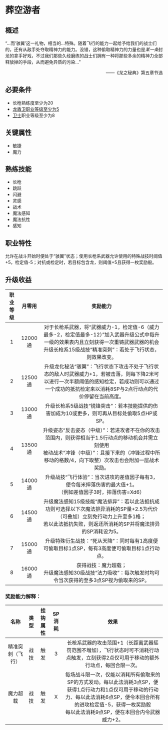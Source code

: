 # 葬空游者

## 概述

“…而‘骇翼’这一礼物，相当的…特殊。随着飞行的能力一起给予给我们的战士们的，还有从敌手处夺取精神力的能力。没错，这种偷取精神力的力量也是*某一条*封龙的拿手好戏，不过我们那些久经磨练的战士们拥有一种将那些多余的精神力全部释放掉的手段，从而避免异质的污染…”
<div align="right">——《龙之秘典》第五章节选</div>

## 必要条件

* 长枪熟练度至少为20
* <a href="../dragon_shielder" target="_blank">龙盾卫职业等级至少为5
* <a href="../../../basicJob/Warrior" target="_blank">卫士</a>职业等级至少为8

## 关键属性

* 敏捷
* 魔力

## 熟练技能

* 长枪
* 跳跃
* 闪避
* 灵感
* 战术
* 魔法感知
* 魔法抗性
* 感知
  
## 职业特性

允许在战斗开始时便处于“骇翼”状态；使用长枪系武器允许使用的特殊战技时阈值+5，检定值-5；对抗或检定时，若目标包含龙，则阈值+5且获得一枚奖励骰。

## 升级收益

职业等级|月零用|奖励能力
:--:|:--:|:--:
1|12000通|对于长枪系武器，将“武器威力-1，检定值-6（威力最多-2，检定值最多-12）”加入武器升级公式中每升一级的效果表内且立刻获得一次重铸武器武器的机会<br>升级长枪系15级战技“精准突刺”：若处于飞行状态，则效果改变。
2|12500通|升级龙化秘法“骇翼”：飞行状态下攻击不处于飞行状态的敌人时武器威力+1，若被击落，则每下降2米可以进行一次半额阈值的感知检定，若成功则可以通过一个成功的抵抗检定来以消耗8SP与2点行动点的代价停留在当前高度。
3|13000通|升级长枪系5级战技“锐锋突击”：若本技能提供的伤害加成为10或更多，则可再从目标处偷取5点HP或SP。
4|13500通|升级姿态“反击姿态（中级）”：若进攻者不在你的攻击范围内，则获得相当于1.5行动点的移动机会并需立刻使用<br>被动战术“冲锋（中级）”：且接下来的（冲锋过程中所移动的格数/4，向下取整）次攻击也会附加一层战术奖励。
5|14000通|升级战技“飞行体验”：当次进攻的差值因子每有3，便令每米摔落伤害的最大值+1。<br>（例如差值因子3时，摔落伤害=Xd6）
6|14500通|升级魔法感知15级技能“魔法排异”：若以此法抵抗成功则可选择以下次魔法排异消耗的SP量+2.5为代价（可叠加）立刻免行动力上升至多1格；<br>若以此法抵抗失败，则返还所消耗的SP并将魔法排异的SP消耗设为5。
7|15000通|升级特殊衍生战技：“死从天降”：同时每有1高度便可偷取目标1点SP，每有3高度便可偷取目标1点行动点。
8|16000通|获得战技：魔力超载；<br>升级魔法感知30级战技“法力吸收”：每次触发时均可令当次获得的至多3点SP视为偷取来的SP。

### 奖励能力解释：

名称|类型|挂钩属性|SP消耗|效果
:--:|:--:|:--:|:--:|:--:
精准突刺（飞行）|战技|触发|3|长枪系武器的攻击范围+1（长距离武器惩罚范围不增加），飞行状态时可不消耗行动点触发，立刻获得2点仅可用于移动的额外行动点，每回合限一次。
魔力超载|战技|触发|X|每场战斗限一次，仅能以消耗所有偷取来的SP的方式发动。每以此法消耗3点SP，便获得1点行动力和1点仅可用于移动的行动力、每以此法消耗6点SP，便令本回合所有的进攻检定值-5，获得一枚奖励骰<br>每以此法消耗9点SP，便在本回合内令武器威力+2。